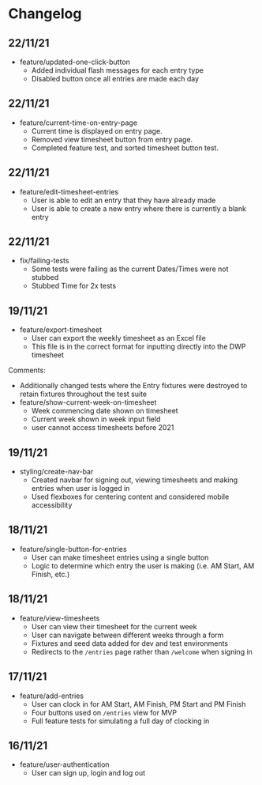 # Changelog

## 22/11/21

* feature/updated-one-click-button
  * Added individual flash messages for each entry type
  * Disabled button once all entries are made each day

## 22/11/21

* feature/current-time-on-entry-page
  * Current time is displayed on entry page.
  * Removed view timesheet button from entry page.
  * Completed feature test, and sorted timesheet button test.

## 22/11/21

* feature/edit-timesheet-entries
  * User is able to edit an entry that they have already made
  * User is able to create a new entry where there is currently a blank entry

## 22/11/21

* fix/failing-tests
  * Some tests were failing as the current Dates/Times were not stubbed
  * Stubbed Time for 2x tests

## 19/11/21

* feature/export-timesheet
  * User can export the weekly timesheet as an Excel file
  * This file is in the correct format for inputting directly into the DWP timesheet

Comments:
* Additionally changed tests where the Entry fixtures were destroyed to retain fixtures throughout the test suite
* feature/show-current-week-on-timesheet
  * Week commencing date shown on timesheet
  * Current week shown in week input field
  * user cannot access timesheets before 2021

## 19/11/21

* styling/create-nav-bar
  * Created navbar for signing out, viewing timesheets and making entries when user is logged in
  * Used flexboxes for centering content and considered mobile accessibility

## 18/11/21

* feature/single-button-for-entries
  * User can make timesheet entries using a single button
  * Logic to determine which entry the user is making (i.e. AM Start, AM Finish, etc.)

## 18/11/21

* feature/view-timesheets
  * User can view their timesheet for the current week
  * User can navigate between different weeks through a form
  * Fixtures and seed data added for dev and test environments
  * Redirects to the `/entries` page rather than `/welcome` when signing in

## 17/11/21

* feature/add-entries
  * User can clock in for AM Start, AM Finish, PM Start and PM Finish
  * Four buttons used on `/entries` view for MVP
  * Full feature tests for simulating a full day of clocking in

## 16/11/21

* feature/user-authentication
  * User can sign up, login and log out
